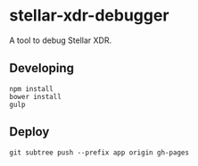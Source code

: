 # stellar-xdr-debugger

A tool to debug Stellar XDR.

## Developing

```
npm install
bower install
gulp
```

## Deploy

```
git subtree push --prefix app origin gh-pages
```
